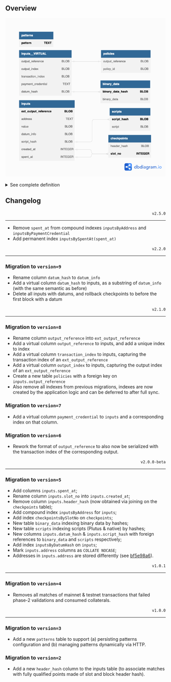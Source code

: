## Overview

<p align="center">
  <picture>
    <source media="(prefers-color-scheme: dark)" srcset="./schema-dark.png">
    <img alt="Database schema." src="./schema-light.png">
  </picture>
</p>

<details>
  <summary>See complete definition</summary>

```sql
CREATE TABLE `inputs` (
  `ext_output_reference` BLOB NOT NULL,
  `address` TEXT COLLATE NOCASE NOT NULL,
  `value` BLOB NOT NULL,
  `datum_info` BLOB,
  `script_hash` BLOB,
  `created_at` INTEGER NOT NULL,
  `spent_at` INTEGER,

  `output_reference` BLOB NOT NULL GENERATED ALWAYS AS (substr(`ext_output_reference`, 1, 34)) VIRTUAL,
  `output_index` BLOB NOT NULL GENERATED ALWAYS AS (substr(`ext_output_reference`, -4, 2)) VIRTUAL,
  `transaction_index` BLOB NOT NULL GENERATED ALWAYS AS (substr(`ext_output_reference`, -2)) VIRTUAL,
  `datum_hash` BLOB GENERATED ALWAYS AS (substr(`datum_info`, 2)) VIRTUAL,
  `payment_credential` TEXT COLLATE NOCASE NOT NULL GENERATED ALWAYS AS (substr(`address`, -56)) VIRTUAL,

  PRIMARY KEY (`ext_output_reference`)
);

CREATE UNIQUE INDEX `inputsByOutputReference` ON `inputs` (`output_reference`);

CREATE INDEX `inputsByAddress` ON `inputs` (`address` COLLATE NOCASE);
CREATE INDEX `inputsByPaymentCredential` ON `inputs` (`payment_credential` COLLATE NOCASE);
CREATE INDEX `inputsByCreatedAt` ON `inputs` (`created_at`);
CREATE INDEX `inputsBySpentAt` ON `inputs` (`spent_at`);

CREATE TABLE `policies` (
  `output_reference` BLOB NOT NULL,
  `policy_id` BLOB NOT NULL,
  PRIMARY KEY (`output_reference`, `policy_id`),
  CONSTRAINT `fk_policies_inputs`
    FOREIGN KEY (`output_reference`)
    REFERENCES inputs(`output_reference`)
    ON DELETE CASCADE
);

CREATE TABLE `checkpoints` (
  `header_hash` BLOB NOT NULL,
  `slot_no` INTEGER PRIMARY KEY NOT NULL
);

CREATE TABLE `binary_data` (
  `binary_data_hash` BLOB PRIMARY KEY NOT NULL,
  `binary_data` BLOB NOT NULL
);

CREATE TABLE `scripts` (
  `script_hash` BLOB PRIMARY KEY NOT NULL,
  `script` BLOB NOT NULL
);

CREATE TABLE `patterns` (
  `pattern` TEXT PRIMARY KEY NOT NULL
);
```
</details>

## Changelog

<p align="right"><code>v2.5.0</code></p>
<hr/>

- Remove `spent_at` from compound indexes `inputsByAddress` and `inputsByPaymentCredential`
- Add permanent index `inputsBySpentAt(spent_at)`

<p align="right"><code>v2.2.0</code></p>
<hr/>

### Migration to `version=9`

- Rename column `datum_hash` to `datum_info`
- Add a virtual column `datum_hash` to inputs, as a substring of `datum_info` (with the same semantic as before)
- Delete all inputs with datums, and rollback checkpoints to before the first block with a datum

<p align="right"><code>v2.1.0</code></p>
<hr/>

### Migration to `version=8`

- Rename column `output_reference` into `ext_output_reference`
- Add a virtual column `output_reference` to inputs, and add a unique index to index
- Add a virtual column `transaction_index` to inputs, capturing the transaction index of an `ext_output_reference`
- Add a virtual column `output_index` to inputs, capturing the output index of an `ext_output_reference`
- Create a new table `policies` with a foreign key on `inputs.output_reference`
- Also remove all indexes from previous migrations, indexes are now created by the application logic and can be deferred to after full sync.

### Migration to `version=7`

- Add a virtual column `payment_credential` to `inputs` and a corresponding index on that column.

### Migration to `version=6`

- Rework the format of `output_reference` to also now be serialized with the transaction index of the corresponding output.

<p align="right"><code>v2.0.0-beta</code></p>
<hr/>

### Migration to `version=5`

- Add columns `inputs.spent_at`;
- Rename column `inputs.slot_no` into `inputs.created_at`;
- Remove column `inputs.header_hash` (now obtained via joining on the `checkpoints` table);
- Add compound index `inputsByAddress` for `inputs`;
- Add index `checkpointsBySlotNo` on `checkpoints`;
- New table `binary_data` indexing binary data by hashes;
- New table `scripts` indexing scripts (Plutus & native) by hashes;
- New columns `inputs.datum_hash` & `inputs.script_hash` with foreign references to `binary_data` and `scripts` respectively;
- Add index `inputsByDatumHash` on `inputs`;
- Mark `inputs.address` columns as `COLLATE NOCASE`;
- Addresses in `inputs.address` are stored differently (see [bf5e98a6](https://github.com/CardanoSolutions/kupo/commit/bf5e98a6a57eaacf21d3e0ab0fecbac5c5af8028)).


<p align="right"><code>v1.0.1</code></p>
<hr/>

### Migration to `version=4`

- Removes all matches of mainnet & testnet transactions that failed phase-2 validations and consumed collaterals.

<p align="right"><code>v1.0.0</code></p>
<hr/>

### Migration to `version=3`

- Add a new `patterns` table to support (a) persisting patterns configuration and (b) managing patterns dynamically via HTTP.

### Migration to `version=2`

- Add a new `header_hash` column to the inputs table (to associate matches with fully qualified points made of slot and block header hash).

